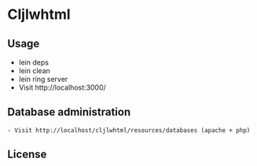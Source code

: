 # Cljlwhtml


## Usage
- lein deps
- lein clean
- lein ring server
- Visit http://localhost:3000/

## Database administration
    - Visit http://localhost/cljlwhtml/resources/databases (apache + php)

## License

